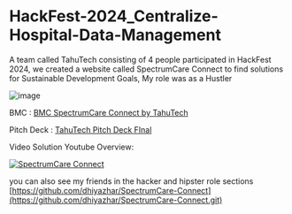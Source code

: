 # HackFest-2024_Centralize-Hospital-Data-Management

A team called TahuTech consisting of 4 people participated in HackFest 2024, we created a website called SpectrumCare Connect to find solutions for Sustainable Development Goals, My role was as a Hustler

![image](https://github.com/user-attachments/assets/48e8a79f-489c-4dc6-82f9-ea53255f2d22)


BMC :
[BMC SpectrumCare Connect by TahuTech](https://github.com/user-attachments/files/17297901/BMC.SpectrumCare.Connect.by.TahuTech.pdf)

Pitch Deck :
[TahuTech Pitch Deck FInal](https://drive.google.com/file/d/1FqRPWWqH8g83SJV-DjPnvw53g5WmxbF1/view?pli=1)

Video Solution Youtube Overview:

[![SpectrumCare Connect](https://img.youtube.com/vi/OsGUSPkHkOA/0.jpg)](https://www.youtube.com/watch?v=OsGUSPkHkOA)

you can also see my friends in the hacker and hipster role sections
[https://github.com/dhiyazhar/SpectrumCare-Connect](https://github.com/dhiyazhar/SpectrumCare-Connect.git)

